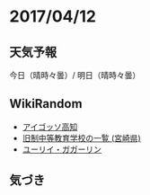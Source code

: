 # 2017/04/12

## 天気予報

今日（晴時々曇）/ 明日（晴時々曇）

## WikiRandom

* [アイゴッソ高知](https://ja.wikipedia.org/wiki/%E3%82%A2%E3%82%A4%E3%82%B4%E3%83%83%E3%82%BD%E9%AB%98%E7%9F%A5)
* [旧制中等教育学校の一覧 (宮崎県)](https://ja.wikipedia.org/wiki/%E6%97%A7%E5%88%B6%E4%B8%AD%E7%AD%89%E6%95%99%E8%82%B2%E5%AD%A6%E6%A0%A1%E3%81%AE%E4%B8%80%E8%A6%A7_%28%E5%AE%AE%E5%B4%8E%E7%9C%8C%29)
* [ユーリイ・ガガーリン](https://ja.wikipedia.org/wiki/%E3%83%A6%E3%83%BC%E3%83%AA%E3%82%A4%E3%83%BB%E3%82%AC%E3%82%AC%E3%83%BC%E3%83%AA%E3%83%B3)

## 気づき

